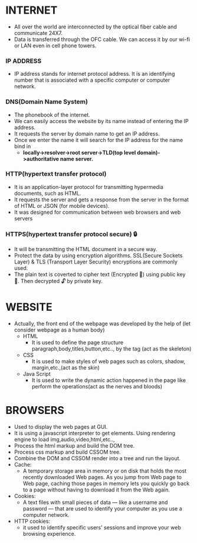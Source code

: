# **INTERNET** 

* All over the world are interconnected by the optical fiber cable and communicate 24X7.
* Data is transferred through the OFC cable. We can access it by our wi-fi or LAN even in cell phone towers.

### IP ADDRESS
               
 * IP address stands for internet protocol address. 
It is an identifying number that is associated with a specific computer or computer network.  

### DNS(Domain Name System)

* The phonebook of the internet.
* We can easily access the website by its name instead of entering the IP address.
* It requests the server by domain name to get an IP address.
* Once we enter the name it will search for the IP address for the name bind in
  - **locally->resolver->root server->TLD(top level domain)->authoritative name server.** 

### HTTP(hypertext transfer protocol)
 
* It is an application-layer protocol for transmitting hypermedia documents, such as HTML. 
* It requests the server and gets a response from the server in the format of HTML or JSON (for mobile devices).
* It was designed for communication between web browsers and web servers

### HTTPS(hypertext transfer protocol secure) :lock:

* It will be transmitting the HTML document in a secure way.
* Protect the data by using  encryption algorithms.
SSL(Secure Sockets Layer) & TLS  (Transport Layer Security) encryptions are commonly used.
* The plain text is coverted to cipher text (Encrypted :closed_lock_with_key:) using public key :key:. Then decrypted :unlock: by private key.



# **WEBSITE**

* Actually, the front end of the webpage was developed by the help of (let consider webpage as a human body)
  - HTML 
    - It is used to define the page structure paragraph,body,titles,button,etc.., by the tag (act as the skeleton)
  * CSS 
    - It is used to make styles of web pages such as colors, shadow, margin,etc.,(act as the skin)
  * Java Script
    - It is used to write the dynamic action happened in the page like perform the operations(act as the nerves and bloods)

# **BROWSERS**

* Used to display the web pages at GUI.
* It is using a javascript interpreter to get elements.
Using rendering engine to load img,audio,video,html,etc..,
* Process the html markup and build the DOM tree.
* Process css markup and build CSSOM tree.
* Combine the DOM and CSSOM render into a tree and run the layout.
* Cache: 
  - A temporary storage area in memory or on disk that holds the most recently downloaded Web pages. As you jump from Web page to Web page, caching those pages in memory lets you quickly go back to a page without having to download it from the Web again.
* Cookies: 
   - A text files with small pieces of data — like a username and password — that are used to identify your computer as you use a computer network.
* HTTP cookies: 
  - it used to identify specific users' sessions and improve your web browsing experience. 

